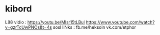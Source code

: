 # kibord
L88 vidio : https://youtu.be/Mlsr15tLBuI
https://www.youtube.com/watch?v=gzrTcUwPNOs&t=4s
sosl liNks :
    fb.me/heksoin
    vk.com/etphor
